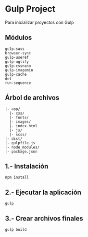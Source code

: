 # Gulp Project
Para inicializar proyectos con Gulp

## Módulos
```
gulp-sass
browser-sync
gulp-useref
gulp-uglify
gulp-cssnano
gulp-imagemin
gulp-cache
del
run-sequence
```
## Árbol de archivos
```
|- app/
  |- css/
  |- fonts/
  |- images/ 
  |- index.html
  |- js/ 
  |- scss/
|- dist/
|- gulpfile.js
|- node_modules/
|- package.json
```

## 1.- Instalación
```
npm install
```
## 2.- Ejecutar la aplicación
```
gulp
```
## 3.- Crear archivos finales
```
gulp build
```

